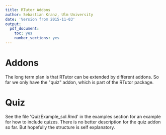 ```yaml
---
title: RTutor Addons
author: Sebastian Kranz, Ulm University
date: 'Version from 2015-11-03'
output:
  pdf_document:
    toc: yes
    number_sections: yes    
---
```


# Addons

The long term plan is that RTutor can be extended by different addons. So far we only have the "quiz" addon, which is part of the RTutor package.


# Quiz

See the file 'QuizExample_sol.Rmd' in the examples section for an example for how to include quizes. There is no better description for the quiz addon so far. But hopefully the structure is self explanatory.
